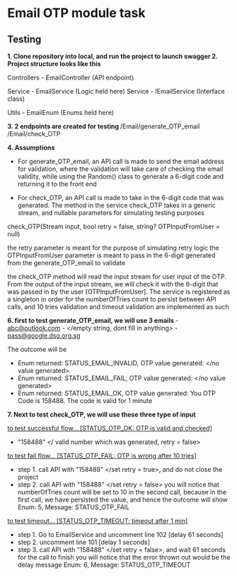 # Email OTP module task

## Testing

<b>1. Clone repository into local, and run the project to launch swagger
2. Project structure looks like this</b>

Controllers - EmailController (API endpoint)

Service - EmailService (Logic held here)
Service - IEmailService (Interface class)

Utils - EmailEnum (Enums held here)

<b>3. 2 endpoints are created for testing </b>
/Email/generate_OTP_email
/Email/check_OTP

<b>4. Assumptions</b>
- For generate_OTP_email, an API call is made to send the email address for validation, where the validation will take care of checking the email validity, while using the Random() class to generate a 6-digit code and returning it to the front end

- For check_OTP, an API call is made to take in the 6-digit code that was generated. The method in the service check_OTP takes in a generic stream, and nullable parameters for simulating testing purposes

check_OTP(Stream input, bool retry = false, string? OTPInputFromUser = null)

the retry parameter is meant for the purpose of simulating retry logic
the OTPInputFromUser parameter is meant to pass in the 6-digit generated from the generate_OTP_email to validate

the check_OTP method will read the input stream for user input of the OTP. From the output of the input stream, we will check it with the 6-digit that was passed in by the user [OTPInputFromUser]. The service is registered as a singleton in order for the numberOfTries count to persist between API calls, and 10 tries validation and timeout validation are implemented as such

<b>6. first to test generate_OTP_email, we will use 3 emails</b>
	- abc@outlook.com 
	-  </empty string, dont fill in anything>
	- pass@google.dso.org.sg

The outcome will be
- Enum returned: STATUS_EMAIL_INVALID, OTP value generated: </no value generated>
- Enum returned: STATUS_EMAIL_FAIL, OTP value generated: </no value generated>
- Enum returned: STATUS_EMAIL_OK, OTP value generated: You OTP Code is 158488. The code is valid for 1 minute

<b>7. Next to test check_OTP, we will use these three type of input</b>

<u>to test successful flow... [STATUS_OTP_OK: OTP is valid and checked]</u>
- "158488" </ valid number which was generated, retry = false>

<u>to test fail flow... [STATUS_OTP_FAIL: OTP is wrong after 10 tries]</u>
- step 1. call API with "158488" </set retry = true>, and do not close the project
- step 2. call API with "158488" </set retry = false>
you will notice that numberOfTries count will be set to 10 in the second call, because in the first call, we have persisted the value, and hence the outcome will show   
 Enum: 5, Message: STATUS_OTP_FAIL

<u>to test timeout... [STATUS_OTP_TIMEOUT: timeout after 1 min]</u>
- step 1. Go to EmailService and uncomment line 102 [delay 61 seconds]
- step 2. uncomment line 101 [delay 1 seconds]
- step 3. call API with "158488" </set retry = false>, and wait 61 seconds for the call to finish
you will notice that the error thrown out would be the delay message Enum: 6, Message: STATUS_OTP_TIMEOUT